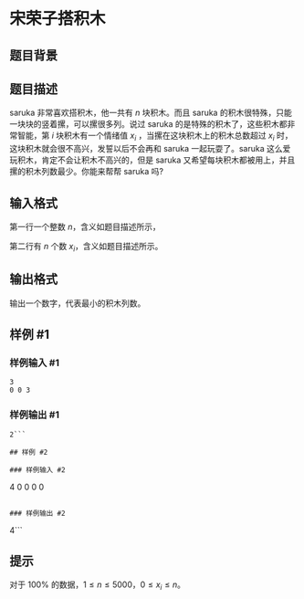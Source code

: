 # 宋荣子搭积木

## 题目背景



## 题目描述

saruka 非常喜欢搭积木，他一共有 $n$ 块积木。而且 saruka 的积木很特殊，只能一块块的竖着摞，可以摞很多列。说过 saruka 的是特殊的积木了，这些积木都非常智能，第 $i$ 块积木有一个情绪值 $x_i$ ，当摞在这块积木上的积木总数超过 $x_i$ 时，这块积木就会很不高兴，发誓以后不会再和 saruka 一起玩耍了。saruka 这么爱玩积木，肯定不会让积木不高兴的，但是 saruka 又希望每块积木都被用上，并且摞的积木列数最少。你能来帮帮 saruka 吗?

## 输入格式

第一行一个整数 $n$，含义如题目描述所示，

第二行有 $n$ 个数 $x_i$，含义如题目描述所示。

## 输出格式

输出一个数字，代表最小的积木列数。

## 样例 #1

### 样例输入 #1
```
3
0 0 3
```

### 样例输出 #1

```
2```

## 样例 #2

### 样例输入 #2
```
4
0 0 0 0
```

### 样例输出 #2

```
4```

## 提示

对于 $100 \%$ 的数据，$1 \le n \le 5000$，$0 \le x_i \le n$。
